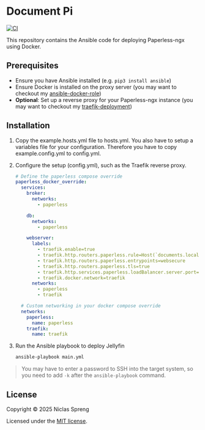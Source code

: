 # Document Pi

[![CI](https://github.com/DudeCalledBro/document-pi/actions/workflows/ci.yml/badge.svg)](https://github.com/DudeCalledBro/document-pi/actions/workflows/ci.yml)

This repository contains the Ansible code for deploying Paperless-ngx using Docker.

## Prerequisites

- Ensure you have Ansible installed (e.g. `pip3 install ansible`)
- Ensure Docker is installed on the proxy server (you may want to checkout my [ansible-docker-role](https://github.com/DudeCalledBro/ansible-role-docker))
- **Optional**: Set up a reverse proxy for your Paperless-ngx instance (you may want to checkout my [traefik-deployment](https://github.com/DudeCalledBro/traefik-ansible))

## Installation

1. Copy the example.hosts.yml file to hosts.yml. You also have to setup a variables file for your configuration. Therefore you have to copy example.config.yml to config.yml.

2. Configure the setup (config.yml), such as the Traefik reverse proxy.

    ```yaml
    # Define the paperless compose override
    paperless_docker_override:
      services:
        broker:
          networks:
            - paperless
    
        db:
          networks:
            - paperless
    
        webserver:
          labels:
            - traefik.enable=true
            - traefik.http.routers.paperless.rule=Host(`documents.local`)
            - traefik.http.routers.paperless.entrypoints=websecure
            - traefik.http.routers.paperless.tls=true
            - traefik.http.services.paperless.loadBalancer.server.port=8000
            - traefik.docker.network=traefik
          networks:
            - paperless
            - traefik
    
      # Custom networking in your docker compose override
      networks:
        paperless:
          name: paperless
        traefik:
          name: traefik
    ```

3. Run the Ansible playbook to deploy Jellyfin

    ```bash
    ansible-playbook main.yml
    ```

> You may have to enter a password to SSH into the target system, so you need to add `-k` after the `ansible-playbook` command.

## License

Copyright © 2025 Niclas Spreng

Licensed under the [MIT license](LICENSE).
